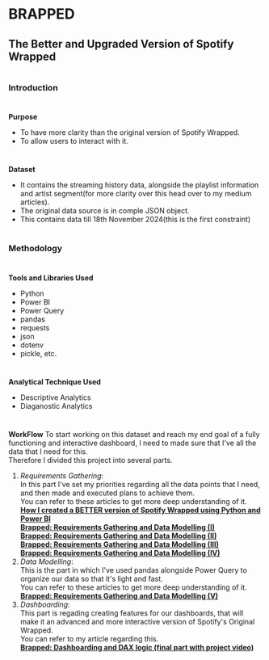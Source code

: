 # BRAPPED
## The Better and Upgraded Version of Spotify Wrapped<br>
#
### **Introduction**
#
**Purpose**
- To have more clarity than the original version of Spotify Wrapped.
- To allow users to interact with it.
# 
**Dataset**
- It contains the streaming history data, alongside the playlist information and artist segment(for more clarity over this head over to my medium articles).
- The original data source is in comple JSON object.
- This contains data till 18th November 2024(this is the first constraint)
#
### **Methodology**
#
**Tools and Libraries Used**
- Python
- Power BI
- Power Query
- pandas
- requests
- json
- dotenv
- pickle, etc.
#
**Analytical Technique Used**
- Descriptive Analytics
- Diaganostic Analytics
#
**WorkFlow**
To start working on this dataset and reach my end goal of a fully functioning and interactive dashboard, I need to made sure that I've all the data that I need for this.<br>
Therefore I divided this project into several parts.
1. *Requirements Gathering*:<br>
In this part I've set my priorities regarding all the data points that I need, and then made and executed plans to achieve them.<br>
You can refer to these articles to get more deep understanding of it.<br>
[**How I created a BETTER version of Spotify Wrapped using Python and Power BI**](https://medium.com/p/74ec648f1f0c)<br>
[**Brapped: Requirements Gathering and Data Modelling (I)**](https://medium.com/p/1051bfc1b240)<br>
[**Brapped: Requirements Gathering and Data Modelling (II)**](https://medium.com/p/38e8de8a7524)<br>
[**Brapped: Requirements Gathering and Data Modelling (III)**](https://medium.com/p/04cc2ebcbf32)<br>
[**Brapped: Requirements Gathering and Data Modelling (IV)**](https://medium.com/p/4dde6f4d1fb1)<br>
2. *Data Modelling*:<br>
This is the part in which I've used pandas alongside Power Query to organize our data so that it's light and fast.<br>
You can refer to these articles to get more deep understanding of it.<br>
[**Brapped: Requirements Gathering and Data Modelling (V)**](https://medium.com/p/a0c604fbdabf)<br>
3. *Dashboarding*:<br>
This part is regading creating features for our dashboards, that will make it an advanced and more interactive version of Spotify's Original Wrapped.<br>
You can refer to my article regarding this.<br>
[**Brapped: Dashboarding and DAX logic (final part with project video)**](https://medium.com/p/7fdd1f6c8894)<br>
